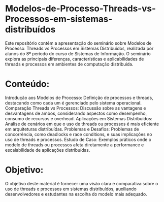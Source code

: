 # Modelos-de-Processo-Threads-vs-Processos-em-sistemas-distribuídos
Este repositório contém a apresentação do seminário sobre Modelos de Processo: Threads vs Processos em Sistemas Distribuídos, realizada por alunos do 8º período do curso de Sistemas de Informação. O seminário explora as principais diferenças, características e aplicabilidades de threads e processos em ambientes de computação distribuída.

# Conteúdo:
Introdução aos Modelos de Processo: Definição de processos e threads, destacando como cada um é gerenciado pelo sistema operacional.
Comparação Threads vs Processos: Discussão sobre as vantagens e desvantagens de ambos, considerando aspectos como desempenho, consumo de recursos e overhead.
Aplicações em Sistemas Distribuídos: Análise de cenários em que o uso de threads ou processos é mais eficiente em arquiteturas distribuídas.
Problemas e Desafios: Problemas de concorrência, como deadlocks e race conditions, e suas implicações no uso de threads e processos.
Estudo de Caso: Exemplos práticos onde o modelo de threads ou processos afeta diretamente a performance e escalabilidade de aplicações distribuídas.
# Objetivo:
O objetivo deste material é fornecer uma visão clara e comparativa sobre o uso de threads e processos em sistemas distribuídos, auxiliando desenvolvedores e estudantes na escolha do modelo mais adequado.
